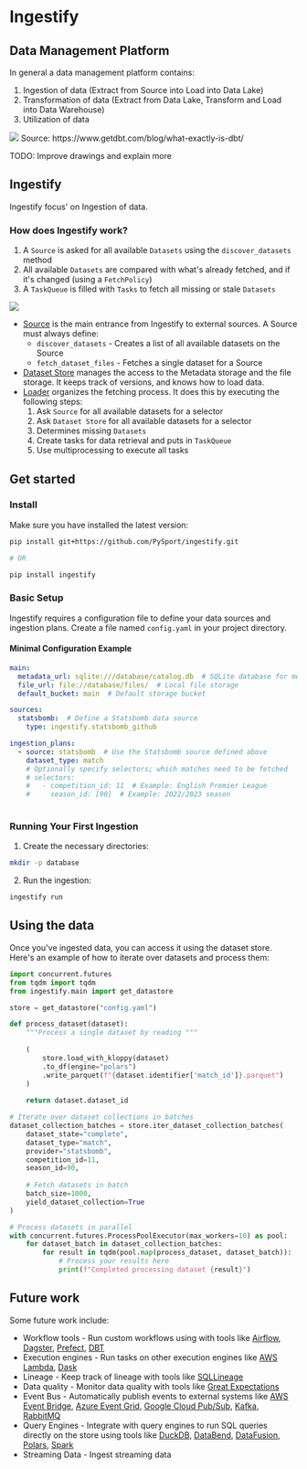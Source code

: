# Ingestify

## Data Management Platform

In general a data management platform contains:
1. Ingestion of data (Extract from Source into Load into Data Lake)
2. Transformation of data (Extract from Data Lake, Transform and Load into Data Warehouse)
3. Utilization of data

<img src="https://www.getdbt.com/ui/img/blog/what-exactly-is-dbt/1-BogoeTTK1OXFU1hPfUyCFw.png" />
Source: https://www.getdbt.com/blog/what-exactly-is-dbt/

TODO: Improve drawings and explain more

## Ingestify

Ingestify focus' on Ingestion of data. 

### How does Ingestify work?

1. A `Source` is asked for all available `Datasets` using the `discover_datasets` method
2. All available `Datasets` are compared with what's already fetched, and if it's changed (using a `FetchPolicy`)
3. A `TaskQueue` is filled with `Tasks` to fetch all missing or stale `Datasets`

<img src="https://raw.githubusercontent.com/PySport/ingestify/refs/heads/main/docs/overview.svg" />

- [Source](blob/main/ingestify/domain/models/source.py) is the main entrance from Ingestify to external sources. A Source must always define:
  - `discover_datasets` - Creates a list of all available datasets on the Source
  - `fetch_dataset_files` - Fetches a single dataset for a Source
- [Dataset Store](blob/main/ingestify/application/dataset_store.py) manages the access to the Metadata storage and the file storage. It keeps track of versions, and knows how to load data.
- [Loader](blob/main/ingestify/application/loader.py) organizes the fetching process. It does this by executing the following steps:
  1. Ask `Source` for all available datasets for a selector
  2. Ask `Dataset Store` for all available datasets for a selector
  3. Determines missing `Datasets`
  4. Create tasks for data retrieval and puts in `TaskQueue`
  5. Use multiprocessing to execute all tasks

## Get started

### Install

Make sure you have installed the latest version:
```bash
pip install git+https://github.com/PySport/ingestify.git

# OR

pip install ingestify
```

### Basic Setup

Ingestify requires a configuration file to define your data sources and ingestion plans. Create a file named `config.yaml` in your project directory.

#### Minimal Configuration Example

```yaml
main:
  metadata_url: sqlite:///database/catalog.db  # SQLite database for metadata
  file_url: file://database/files/  # Local file storage
  default_bucket: main  # Default storage bucket

sources:
  statsbomb:  # Define a Statsbomb data source
    type: ingestify.statsbomb_github

ingestion_plans:
  - source: statsbomb  # Use the Statsbomb source defined above
    dataset_type: match
    # Optionally specify selectors; which matches need to be fetched
    # selectors:
    #   - competition_id: 11  # Example: English Premier League
    #     season_id: [90]  # Example: 2022/2023 season 
  

```


### Running Your First Ingestion

1. Create the necessary directories:
```bash
mkdir -p database
```

2. Run the ingestion:
```bash
ingestify run
```

## Using the data

Once you've ingested data, you can access it using the dataset store. Here's an example of how to iterate over datasets and process them:

```python
import concurrent.futures
from tqdm import tqdm
from ingestify.main import get_datastore

store = get_datastore("config.yaml")

def process_dataset(dataset):
    """Process a single dataset by reading """
    
    (
        store.load_with_kloppy(dataset)
        .to_df(engine="polars")
        .write_parquet(f"{dataset.identifier['match_id']}.parquet")
    )
    
    return dataset.dataset_id

# Iterate over dataset collections in batches
dataset_collection_batches = store.iter_dataset_collection_batches(
    dataset_state="complete",
    dataset_type="match",
    provider="statsbomb",
    competition_id=11,
    season_id=90,
  
    # Fetch datasets in batch
    batch_size=1000,
    yield_dataset_collection=True
)

# Process datasets in parallel
with concurrent.futures.ProcessPoolExecutor(max_workers=10) as pool:
    for dataset_batch in dataset_collection_batches:
        for result in tqdm(pool.map(process_dataset, dataset_batch)):
            # Process your results here
            print(f"Completed processing dataset {result}")
```


## Future work

Some future work include:
- Workflow tools - Run custom workflows using with tools like [Airflow](https://airflow.apache.org/), [Dagster](https://docs.dagster.io/getting-started), [Prefect](https://www.prefect.io/), [DBT](https://www.getdbt.com/)
- Execution engines - Run tasks on other execution engines like [AWS Lambda](https://aws.amazon.com/lambda/), [Dask](https://www.dask.org/)
- Lineage - Keep track of lineage with tools like [SQLLineage](https://sqllineage.readthedocs.io/en/latest/index.html)
- Data quality - Monitor data quality with tools like [Great Expectations](https://docs.greatexpectations.io/docs/tutorials/quickstart/)
- Event Bus - Automatically publish events to external systems like [AWS Event Bridge](https://aws.amazon.com/eventbridge/), [Azure Event Grid](https://learn.microsoft.com/en-us/azure/event-grid/overview), [Google Cloud Pub/Sub](https://cloud.google.com/pubsub/docs/overview), [Kafka](https://kafka.apache.org/), [RabbitMQ](https://www.rabbitmq.com/)
- Query Engines - Integrate with query engines to run SQL queries directly on the store using tools like [DuckDB](https://duckdb.org/), [DataBend](https://databend.rs/), [DataFusion](https://arrow.apache.org/datafusion/), [Polars](https://www.pola.rs/), [Spark](https://spark.apache.org/)
- Streaming Data - Ingest streaming data
